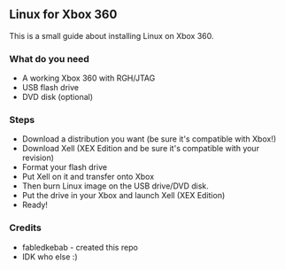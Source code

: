 ## Linux for Xbox 360
This is a small guide about installing Linux on Xbox 360.

### What do you need
- A working Xbox 360 with RGH/JTAG
- USB flash drive
- DVD disk (optional)

### Steps
- Download a distribution you want (be sure it's compatible with Xbox!)
- Download Xell (XEX Edition and be sure it's compatible with your revision)
- Format your flash drive
- Put Xell on it and transfer onto Xbox
- Then burn Linux image on the USB drive/DVD disk.
- Put the drive in your Xbox and launch Xell (XEX Edition)
- Ready!

### Credits
- fabledkebab - created this repo
- IDK who else :)
